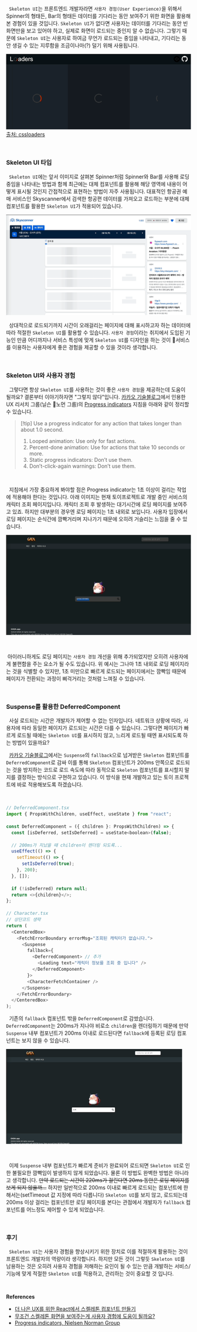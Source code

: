 
&nbsp;&nbsp;`Skeleton UI`는 프론트엔드 개발자라면 `사용자 경험(User Experience)`을 위해서 Spinner의 형태든, Bar의 형태든 데이터를 기다리는 동안 보여주기 위한 화면을 활용해본 경험이 있을 것입니다. `Skeleton UI`가 없다면 사용자는 데이터를 기다리는 동안 빈 화면만을 보고 있어야 하고, 실제로 화면이 로드되는 중인지 알 수 없습니다. 그렇기 때문에 `Skeleton UI`는 사용자로 하여금 무언가 로드되는 중임을 나타내고, 기다리는 동안 생길 수 있는 지루함을 조금이나마(?) 덜기 위해 사용됩니다.

![Spinner|](../images/spinner.gif)
[출처: cssloaders](https://cssloaders.github.io/)

<br>

### Skeleton UI 타입

&nbsp;&nbsp;`Skeleton UI`에는 앞서 이미지로 살펴본 Spinner처럼 Spinner와 Bar를 사용해 로딩 중임을 나타내는 방법과 함께 최근에는 대체 컴포넌트를 활용해 해당 영역에 내용이 어떻게 표시될 것인지 간접적으로 표현하는 방법이 자주 사용됩니다. 대표적인 항공권 예매 서비스인 Skyscanner에서 검색한 항공편 데이터를 가져오고 로드하는 부분에 대체 컴포넌트를 활용한 `Skeleton UI`가 적용되어 있습니다.

![skyscanner skeleton UI|](../images/skyscanner_skeletonUI.gif)

&nbsp;&nbsp;상대적으로 로드되기까지 시간이 오래걸리는 페이지에 대해 표시하고자 하는 데이터에 따라 적절한 `Skeleton UI`를 활용할 수 있습니다. `사용자 경험`이라는 취지에서 도입된 기능인 만큼 어디까지나 서비스 특성에 맞게  `Skeleton UI`를 디자인을 하는 것이 서비스를 이용하는 사용자에게 좋은 경험을 제공할 수 있을 것이라 생각합니다.

<br>

### Skeleton UI와 사용자 경험

&nbsp;&nbsp;그렇다면 항상 `Skeleton UI`를 사용하는 것이 좋은 `사용자 경험`을 제공하는데 도움이 될까요? 결론부터 이야기하자면 "그렇지 않다"입니다. [카카오 기술블로그](https://tech.kakaopay.com/post/skeleton-ui-idea/)에서 인용한 UX 리서치 그룹(닐슨 노먼 그룹)의 [Progress indicators](https://www.nngroup.com/articles/progress-indicators/) 지침을 아래와 같이 정리할 수 있습니다.

> [!tip] Use a progress indicator for any action that takes longer than about 1.0 second.
>1. Looped animation: Use only for fast actions.
>2. Percent-done animation: Use for actions that take 10 seconds or more.
>3. Static progress indicators: Don’t use them.
>4. Don’t-click-again warnings: Don’t use them.

<br>

&nbsp;&nbsp;지침에서 가장 중요하게 봐야할 점은 Progress indicator는 1초 이상이 걸리는 작업에 적용해야 한다는 것입니다. 아래 이미지는 현재 토이프로젝트로 개발 중인 서비스의 캐릭터 조회 페이지입니다. 캐릭터 조회 후 발생하는 대기시간에 로딩 페이지를 보여주고 있죠. 하지만 대부분의 경우엔 로딩 페이지는 1초 내외로 보입니다. 사용자 입장에서 로딩 페이지는 순식간에 깜빡거리며 지나가기 때문에 오히려 거슬리는 느낌을 줄 수 있습니다.

![gada character search|](../images/gada_search.gif)

<br>

&nbsp;아이러니하게도 로딩 페이지는 `사용자 경험` 개선을 위해 추가되었지만 오히려 사용자에게 불편함을 주는 요소가 될 수도 있습니다. 위 예시는 그나마 1초 내외로 로딩 페이지라는 것을 식별할 수 있지만, 1초 미만으로 빠르게 로드되는 페이지에서는  깜빡임 때문에 페이지가 전환되는 과정이 삐걱거리는 것처럼 느껴질 수 있습니다.

<br>

### Suspense를 활용한 DeferredComponent

&nbsp;&nbsp;사실 로드되는 시간은 개발자가 제어할 수 없는 인자입니다. 네트워크 상황에 따라, 사용자에 따라 동일한 페이지가 로드되는 시간은 다를 수 있습니다. 그렇다면 페이지가 빠르게 로드될 때에는 `Skeleton UI`를 표시하지 않고, 느리게 로드될 때엔 표시되도록 하는 방법이 있을까요?

&nbsp;&nbsp;[카카오 기술블로그](https://tech.kakaopay.com/post/skeleton-ui-idea/)에서는 `Suspense`의 `fallback`으로 넘겨받은 `Skeleton` 컴포넌트를 `DeferredComponent`로 감싸 이를 통해 `Skeleton` 컴포넌트가 200ms 안쪽으로 로드되는 것을 방지하는 코드로 로드 속도에 따라 동적으로 `Skeleton` 컴포넌트를 표시할지 말지를 결정하는 방식으로 구현하고 있습니다. 이 방식을 현재 개발하고 있는 토이 프로젝트에 바로 적용해보도록 하겠습니다.

<br>

```javascript
// DeferredComponent.tsx
import { PropsWithChildren, useEffect, useState } from "react";

const DeferredComponent = ({ children }: PropsWithChildren) => {
  const [isDeferred, setIsDeferred] = useState<boolean>(false);

  // 200ms가 지났을 때 children이 렌더링 되도록...
  useEffect(() => {
    setTimeout(() => {
      setIsDeferred(true);
    }, 200);
  }, []);

  if (!isDeferred) return null;
  return <>{children}</>;
};

// Character.tsx
// 상단코드 생략
return (
  <CenteredBox>
    <FetchErrorBoundary errorMsg="조회된 캐릭터가 없습니다.">
      <Suspense
        fallback={
          <DeferredComponent> // 추가
            <Loading text="캐릭터 정보를 조회 중 입니다" />
          </DeferredComponent>
        }>        
        <CharacterFetchContainer />
      </Suspense>
    </FetchErrorBoundary>
  </CenteredBox>
);
```

&nbsp;&nbsp;기존의 `fallback` 컴포넌트 밖을 `DeferredComponent`로 감쌌습니다. `DeferredComponent`는 200ms가 지나야 비로소 `children`을 렌더링하기 때문에 만약 `Suspense` 내부 컴포넌트가 200ms 이내로 로드된다면 `fallback`에 등록된 로딩 컴포넌트는 보지 않을 수 있습니다.


![gada character search|600](../images/gada_search_deferredcomponent.gif)

<br>

&nbsp;&nbsp;이제 `Suspense` 내부 컴포넌트가 빠르게 준비가 완료되어 로드되면 `Skeleton UI`로 인한 불필요한 깜빡임이 발생하지 않게 되었습니다. 물론 이 방법도 완벽한 방법은 아니라고 생각합니다. ~~만약 로드되는 시간이 220ms가 걸린다면 20ms 동안은 로딩 페이지를 보게 되지 않을까...~~ 하지만 일반적으로 200ms 이내로  빠르게 로드되는 컴포넌트에 한해서는(setTimeout 값 지정에 따라 다릅니다) `Skeleton UI`를 보지 않고, 로드되는데 200ms 이상 걸리는 컴포넌트만 로딩 페이지를 본다는 관점에서 개발자가 `fallback` 컴포넌트를 어느정도 제어할 수 있게 되었습니다.

<br>

### 후기

&nbsp;&nbsp;`Skeleton UI`는 사용자 경험을 향상시키기 위한 장치로 이를 적절하게 활용하는 것이 프론트엔드 개발자의 역량이라 생각합니다. 하지만 모든 것이 그렇듯 `Skeleton UI`를 남용하는 것은 오히려 사용자 경험을 저해하는 요인이 될 수 있는 만큼 개발하는 서비스/기능에 맞게 적절한 `Skeleton UI`를 적용하고, 관리하는 것이 중요할 것 입니다.

<br>

**References**
- [더 나은 UX를 위한 React에서 스켈레톤 컴포넌트 만들기](https://ui.toast.com/weekly-pick/ko_20201110)
- [무조건 스켈레톤 화면을 보여주는게 사용자 경험에 도움이 될까요?](https://tech.kakaopay.com/post/skeleton-ui-idea/)
- [Progress indicators, Nielsen Norman Group](https://www.nngroup.com/articles/progress-indicators/)
